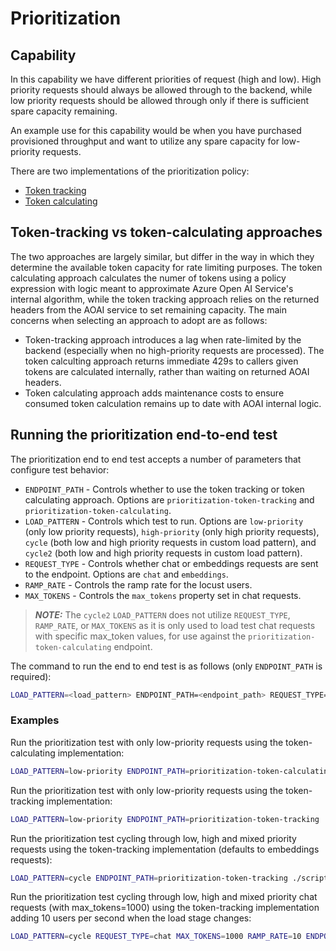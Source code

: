 # Prioritization

## Capability

In this capability we have different priorities of request (high and low).
High priority requests should always be allowed through to the backend, while low priority requests should be allowed through only if there is sufficient spare capacity remaining.

An example use for this capability would be when you have purchased provisioned throughput and want to utilize any spare capacity for low-priority requests.

There are two implementations of the prioritization policy:
- [Token tracking](./prioritization-token-tracking.md)
- [Token calculating](./prioritization-token-calculating.md)

## Token-tracking vs token-calculating approaches

The two approaches are largely similar, but differ in the way in which they determine the available token capacity for rate limiting purposes. The token calculating approach calculates the numer of tokens using a policy expression with logic meant to approximate Azure Open AI Service's internal algorithm, while the token tracking approach relies on the returned headers from the AOAI service to set remaining capacity. The main concerns when selecting an approach to adopt are as follows:

- Token-tracking approach introduces a lag when rate-limited by the backend (especially when no high-priority requests are processed). The token calculting approach returns immediate 429s to callers given tokens are calculated internally, rather than waiting on returned AOAI headers.
- Token calculating approach adds maintenance costs to ensure consumed token calculation remains up to date with AOAI internal logic.

## Running the prioritization end-to-end test

The prioritization end to end test accepts a number of parameters that configure test behavior:

- `ENDPOINT_PATH` - Controls whether to use the token tracking or token calculating approach. Options are `prioritization-token-tracking` and `prioritization-token-calculating`.
- `LOAD_PATTERN` - Controls which test to run. Options are `low-priority` (only low priority requests), `high-priority` (only high priority requests), `cycle` (both low and high priority requests in custom load pattern), and `cycle2` (both low and high priority requests in custom load pattern). 
- `REQUEST_TYPE` - Controls whether chat or embeddings requests are sent to the endpoint. Options are `chat` and `embeddings`.
- `RAMP_RATE` - Controls the ramp rate for the locust users. 
- `MAX_TOKENS` - Controls the `max_tokens` property set in chat requests.

> **_NOTE:_**  The `cycle2` `LOAD_PATTERN` does not utilize `REQUEST_TYPE`, `RAMP_RATE`, or `MAX_TOKENS` as it is only used to load test chat requests with specific max_token values, for use against the `prioritization-token-calculating` endpoint.

The command to run the end to end test is as follows (only `ENDPOINT_PATH` is required):

```bash
LOAD_PATTERN=<load_pattern> ENDPOINT_PATH=<endpoint_path> REQUEST_TYPE=<request_type> RAMP_RATE=<ramp_rate> MAX_TOKENS=<max_tokens> ./scripts/run-end-to-end-prioritization.sh
```

### Examples

Run the prioritization test with only low-priority requests using the token-calculating implementation:

```bash
LOAD_PATTERN=low-priority ENDPOINT_PATH=prioritization-token-calculating ./scripts/run-end-to-end-prioritization.sh
```

Run the prioritization test with only low-priority requests using the token-tracking implementation:

```bash
LOAD_PATTERN=low-priority ENDPOINT_PATH=prioritization-token-tracking ./scripts/run-end-to-end-prioritization.sh
```

Run the prioritization test cycling through low, high and mixed priority requests using the token-tracking implementation (defaults to embeddings requests):

```bash
LOAD_PATTERN=cycle ENDPOINT_PATH=prioritization-token-tracking ./scripts/run-end-to-end-prioritization.sh
```

Run the prioritization test cycling through low, high and mixed priority chat requests (with max_tokens=1000) using the token-tracking implementation adding 10 users per second when the load stage changes:

```bash
LOAD_PATTERN=cycle REQUEST_TYPE=chat MAX_TOKENS=1000 RAMP_RATE=10 ENDPOINT_PATH=prioritization-token-tracking ./scripts/run-end-to-end-prioritization.sh
```




